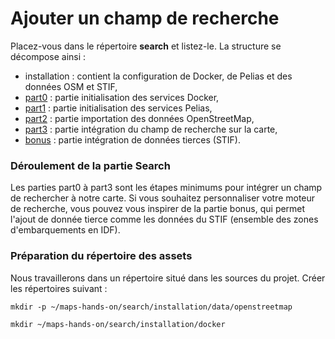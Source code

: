 # Ajouter un champ de recherche

Placez-vous dans le répertoire __search__ et listez-le. La structure se décompose ainsi :
- installation : contient la configuration de Docker, de Pelias et des données OSM et STIF,
- [part0](https://github.com/guillaumerose/maps-hands-on/tree/master/2_search/part0) : partie initialisation des services Docker,
- [part1](https://github.com/guillaumerose/maps-hands-on/tree/master/2_search/part1) : partie initialisation des services Pelias,
- [part2](https://github.com/guillaumerose/maps-hands-on/tree/master/2_search/part2) : partie importation des données OpenStreetMap,
- [part3](https://github.com/guillaumerose/maps-hands-on/tree/master/2_search/part3) : partie intégration du champ de recherche sur la carte,
- [bonus](https://github.com/guillaumerose/maps-hands-on/tree/master/2_search/bonus) : partie intégration de données tierces (STIF).

### Déroulement de la partie Search

Les parties part0 à part3 sont les étapes minimums pour intégrer un champ de rechercher à notre carte. Si vous souhaitez personnaliser votre moteur de recherche, vous pouvez vous inspirer de la partie bonus, qui permet l'ajout de donnée tierce comme les données du STIF (ensemble des zones d'embarquements en IDF).

### Préparation du répertoire des assets

Nous travaillerons dans un répertoire situé dans les sources du projet. Créer les répertoires suivant :
```
mkdir -p ~/maps-hands-on/search/installation/data/openstreetmap
```
```
mkdir ~/maps-hands-on/search/installation/docker
```